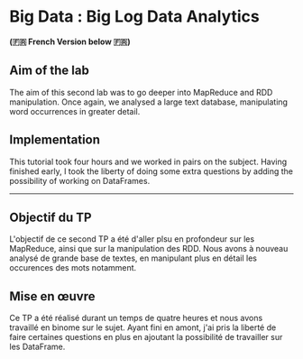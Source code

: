 # Big Data : Big Log Data Analytics

**(🇫🇷 French Version below 🇫🇷)**

## Aim of the lab

The aim of this second lab was to go deeper into MapReduce and RDD manipulation. Once again, we analysed a large text database, manipulating word occurrences in greater detail.

## Implementation

This tutorial took four hours and we worked in pairs on the subject. Having finished early, I took the liberty of doing some extra questions by adding the possibility of working on DataFrames.

---

## Objectif du TP

L'objectif de ce second TP a été d'aller plsu en profondeur sur les MapReduce, ainsi que sur la manipulation des RDD. Nous avons à nouveau analysé de grande base de textes, en manipulant plus en détail les occurences des mots notamment.

## Mise en œuvre

Ce TP a été réalisé durant un temps de quatre heures et nous avons travaillé en binome sur le sujet. Ayant fini en amont, j'ai pris la liberté de faire certaines questions en plus en ajoutant la possibilité de travailler sur les DataFrame.
